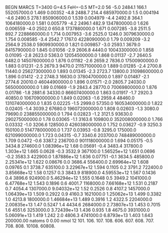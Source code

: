 BEGN
MARCS T=3400 G=4.5 FeH=-0.5 MT=2.0
                  56
-5.0 2484.1 166.1 552057000.0 1.469 0.00352 
-4.8 2488.7 214.4 685970000.0 1.5 0.004194 
-4.6 2490.5 278.1 850906000.0 1.539 0.004979 
-4.4 2492.8 364.1 1064180000.0 1.581 0.005779 
-4.2 2496.1 482.9 1347800000.0 1.626 0.006559 
-4.0 2502.0 650.8 1737880000.0 1.671 0.007285 
-3.8 2511.5 892.7 2288660000.0 1.714 0.007953 
-3.6 2525.0 1246.0 3079630000.0 1.754 0.008585 
-3.4 2542.7 1767.0 4228090000.0 1.79 0.009209 
-3.2 2564.9 2538.0 5909930000.0 1.821 0.009857 
-3.0 2593.1 3679.0 8415790000.0 1.845 0.01056 
-2.9 2606.8 4440.0 10043300000.0 1.858 0.01095 
-2.8 2623.0 5363.0 12054500000.0 1.868 0.01137 
-2.7 2640.5 6482.0 14507600000.0 1.876 0.01182 
-2.6 2659.2 7836.0 17500900000.0 1.883 0.01231 
-2.5 2679.3 9470.0 21157100000.0 1.889 0.01285 
-2.4 2700.8 11440.0 25627300000.0 1.893 0.01345 
-2.3 2723.7 13800.0 31098600000.0 1.896 0.01412 
-2.2 2748.3 16630.0 37804700000.0 1.897 0.01487 
-2.1 2774.6 20010.0 46044900000.0 1.896 0.01571 
-2.0 2805.7 24030.0 56500000000.0 1.89 0.01669 
-1.9 2843.4 28770.0 70069800000.0 1.876 0.01786 
-1.8 2881.6 34330.0 86607400000.0 1.863 0.01917 
-1.7 2920.3 40850.0 106709000000.0 1.849 0.02063 
-1.6 2959.4 48460.0 131074000000.0 1.835 0.02225 
-1.5 2999.0 57350.0 160534000000.0 1.822 0.02405 
-1.4 3039.2 67680.0 196072000000.0 1.808 0.02603 
-1.3 3080.0 79690.0 238855000000.0 1.794 0.02823 
-1.2 3121.5 93630.0 290275000000.0 1.78 0.03065 
-1.1 3163.6 109800.0 352008000000.0 1.766 0.03332 
-1.0 3206.6 128500.0 426038000000.0 1.752 0.03627 
-0.9 3250.3 150100.0 514778000000.0 1.737 0.03953 
-0.8 3295.0 175000.0 621099000000.0 1.723 0.04315 
-0.7 3340.6 203700.0 748489000000.0 1.709 0.0472 
-0.6 3387.2 236700.0 901118000000.0 1.694 0.05175 
-0.5 3434.8 274600.0 1.08396e+12 1.68 0.05691 
-0.4 3483.4 317800.0 1.303e+12 1.665 0.0628 
-0.3 3532.9 367100.0 1.56525e+12 1.651 0.0696 
-0.2 3583.3 422900.0 1.87886e+12 1.636 0.07751 
-0.1 3634.5 485800.0 2.25341e+12 1.622 0.08676 
0.0 3686.4 556400.0 2.69964e+12 1.608 0.09765 
0.1 3738.7 635100.0 3.22967e+12 1.594 0.1105 
0.2 3791.2 722400.0 3.85668e+12 1.58 0.1257 
0.3 3843.9 818900.0 4.59553e+12 1.567 0.1436 
0.4 3896.6 924900.0 5.46294e+12 1.555 0.1648 
0.5 3949.2 1041000.0 6.47768e+12 1.543 0.1896 
0.6 4001.7 1168000.0 7.66168e+12 1.531 0.2187 
0.7 4054.4 1307000.0 9.04032e+12 1.52 0.2526 
0.8 4107.2 1457000.0 1.06439e+13 1.509 0.2922 
0.9 4160.3 1621000.0 1.25062e+13 1.499 0.3382 
1.0 4213.8 1800000.0 1.46684e+13 1.489 0.3916 
1.2 4322.5 2204000.0 2.00835e+13 1.47 0.5247 
1.4 4434.6 2684000.0 2.73807e+13 1.453 0.7015 
1.6 4551.6 3253000.0 3.72439e+13 1.436 0.935 
1.8 4675.0 3931000.0 5.06091e+13 1.419 1.242 
2.0 4806.3 4741000.0 6.8793e+13 1.403 1.643 
200000.00
natoms              0      0.00
nmol          12
          101.         106.       107.      108.         606.        607.        608.
          707.         708.       808.    10108.       60808.
